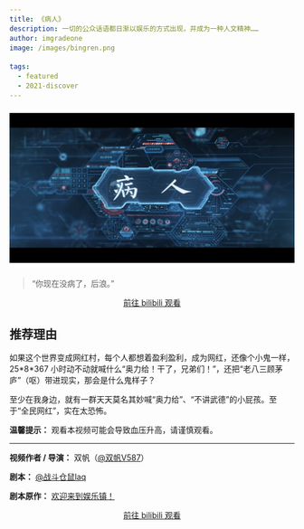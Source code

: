 ```yaml
---
title: 《病人》
description: 一切的公众话语都日渐以娱乐的方式出现，并成为一种人文精神……
author: imgradeone
image: /images/bingren.png

tags:
  - featured
  - 2021-discover
---
```


![](/images/bingren.png)

<!-- {% include bili-card.html
  name="双帆V587"
  uid="260088516"
  title="《病人》"
  bvid="BV1Ri4y1G7jN"
  avatar="/images/upper-cache/260088516.webp"
  timestamp="2020-07-01"
  image="/images/upper-cache/BV1Ri4y1G7jN"
  contents="广播电视编导专业学生毕业作品  
“一切的公众话语都日渐以娱乐的方式出现，并成为一种人文精神。
我们的政治、体育、宗教、新闻、教育、商业都心甘情愿地成为娱乐的附庸，毫无怨言甚至无声无息。结果就是，我们成了一个娱乐至死的物种。”
——《娱乐至死》"
%} -->

> “你现在没病了，后浪。”

<div style="text-align: center">
  <p><a rel="nofollow noopener noreferrer" target="_blank" href="https://www.bilibili.com/video/BV1Ri4y1G7jN" class="button">前往 bilibili 观看</a></p>
</div>

## 推荐理由
如果这个世界变成网红村，每个人都想着盈利盈利，成为网红，还像个小鬼一样，25\*8\*367 小时动不动就喊什么“奥力给！干了，兄弟们！”，还把“老八三顾茅庐”（呕）带进现实，那会是什么鬼样子？

至少在我身边，就有一群天天莫名其妙喊“奥力给”、“不讲武德”的小屁孩。至于“全民网红”，实在太恐怖。

**温馨提示：** 观看本视频可能会导致血压升高，请谨慎观看。

---

**视频作者 / 导演：** 双帆（[@双帆V587](https://space.bilibili.com/260088516)）

**剧本：** [@战斗仓鼠laq](https://space.bilibili.com/3756233)

**剧本原作：** [欢迎来到娱乐镇！](https://www.bilibili.com/read/cv4885458)

<div style="text-align: center">
  <p><a rel="nofollow noopener noreferrer" target="_blank" href="https://www.bilibili.com/video/BV1Ri4y1G7jN" class="button">前往 bilibili 观看</a></p>
</div>
